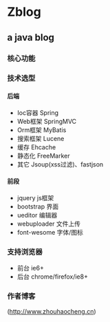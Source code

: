 Zblog
=======

a java blog
---------------

### 核心功能

### 技术选型

#### 后端
* Ioc容器 Spring
* Web框架 SpringMVC
* Orm框架 MyBatis
* 搜索框架 Lucene
* 缓存 Ehcache
* 静态化 FreeMarker
* 其它 Jsoup(xss过滤)、fastjson

#### 前段
* jquery js框架
* bootstrap 界面
* ueditor 编辑器
* webuploader 文件上传
* font-wesome 字体/图标

### 支持浏览器
* 前台 ie6+
* 后台 chrome/firefox/ie8+
  
### 作者博客
  (http://www.zhouhaocheng.cn)